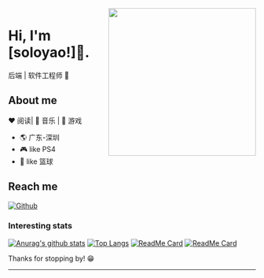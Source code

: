 <img align="right" width="300" height="300" src="https://avatars1.githubusercontent.com/u/49888472?s=460&u=494273b5e4c1c05eed91d90bb40df8a2369f21c0&v=4">


# Hi, I'm [soloyao!]👋.

后端 | 软件工程师 🤖

## About me 

:heart: 阅读| :black_heart: 音乐 | :blue_heart: 游戏

- :earth_americas:  广东-深圳
- :video_game:  like PS4
- :gem:  like 篮球


## Reach me 
[![Github](https://img.shields.io/github/followers/soloyao?label=Github&style=social)](https://github.com/soloyao)

### Interesting stats

[![Anurag's github stats](https://github-readme-stats.vercel.app/api?username=soloyao&show_icons=true&theme=radical)](https://github.com/soloyao/springboot-vue-iframe-admin)
[![Top Langs](https://github-readme-stats.vercel.app/api/top-langs/?username=soloyao&theme=radical&layout=compact)](https://github.com/soloyao/springboot-vue-iframe-admin)
[![ReadMe Card](https://github-readme-stats.vercel.app/api/pin/?username=soloyao&show_icons=true&theme=radical&repo=springboot-vue-iframe-admin)](https://github.com/soloyao/springboot-vue-iframe-admin)
[![ReadMe Card](https://github-readme-stats.vercel.app/api/pin/?username=soloyao&show_icons=true&theme=radical&repo=ksh-admin)](https://github.com/soloyao/ksh-admin)

Thanks for stopping by! 😁

---
